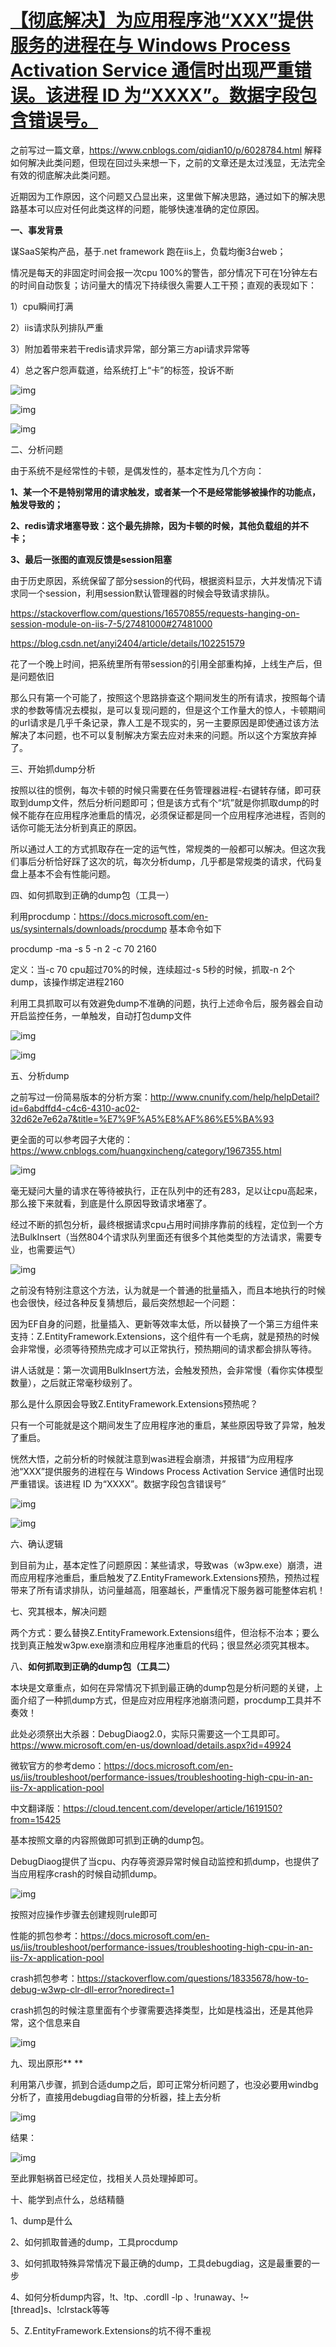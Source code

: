 # [【彻底解决】为应用程序池“XXX”提供服务的进程在与 Windows Process Activation Service 通信时出现严重错误。该进程 ID 为“XXXX”。数据字段包含错误号。](https://www.cnblogs.com/qidian10/p/15825965.html)

之前写过一篇文章，https://www.cnblogs.com/qidian10/p/6028784.html 解释如何解决此类问题，但现在回过头来想一下，之前的文章还是太过浅显，无法完全有效的彻底解决此类问题。

近期因为工作原因，这个问题又凸显出来，这里做下解决思路，通过如下的解决思路基本可以应对任何此类这样的问题，能够快速准确的定位原因。

 

**一、事发背景**

谋SaaS架构产品，基于.net framework 跑在iis上，负载均衡3台web；

情况是每天的非固定时间会报一次cpu 100%的警告，部分情况下可在1分钟左右的时间自动恢复；访问量大的情况下持续很久需要人工干预；直观的表现如下：

1）cpu瞬间打满

2）iis请求队列排队严重

3）附加着带来若干redis请求异常，部分第三方api请求异常等

4）总之客户怨声载道，给系统打上“卡”的标签，投诉不断

![img](iis.assets/159380-20220120090830749-1261726466.png)

 

![img](iis.assets/159380-20220120091112316-1678084403.png)

 

 

![img](iis.assets/159380-20220120091512894-1583457608.png)

 

 

 

二、分析问题

由于系统不是经常性的卡顿，是偶发性的，基本定性为几个方向：

**1、某一个不是特别常用的请求触发，或者某一个不是经常能够被操作的功能点，触发导致的；**

**2、redis请求堵塞导致：这个最先排除，因为卡顿的时候，其他负载组的并不卡；**

**3、最后一张图的直观反馈是session阻塞**

由于历史原因，系统保留了部分session的代码，根据资料显示，大并发情况下请求同一个session，利用session默认管理器的时候会导致请求排队。

https://stackoverflow.com/questions/16570855/requests-hanging-on-session-module-on-iis-7-5/27481000#27481000

https://blog.csdn.net/anyi2404/article/details/102251579

花了一个晚上时间，把系统里所有带session的引用全部重构掉，上线生产后，但是问题依旧


那么只有第一个可能了，按照这个思路排查这个期间发生的所有请求，按照每个请求的参数等情况去模拟，是可以复现问题的，但是这个工作量大的惊人，卡顿期间的url请求是几乎千条记录，靠人工是不现实的，另一主要原因是即使通过该方法解决了本问题，也不可以复制解决方案去应对未来的问题。所以这个方案放弃掉了。

 

三、开始抓dump分析

按照以往的惯例，每次卡顿的时候只需要在任务管理器进程-右键转存储，即可获取到dump文件，然后分析问题即可；但是该方式有个“坑”就是你抓取dump的时候不能存在应用程序池重启的情况，必须保证都是同一个应用程序池进程，否则的话你可能无法分析到真正的原因。

所以通过人工的方式抓取存在一定的运气性，常规类的一般都可以解决。但这次我们事后分析恰好踩了这次的坑，每次分析dump，几乎都是常规类的请求，代码复盘上基本不会有性能问题。

 

四、如何抓取到正确的dump包（工具一）

利用procdump：https://docs.microsoft.com/en-us/sysinternals/downloads/procdump 基本命令如下

procdump -ma -s 5 -n 2 -c 70 2160

定义：当-c 70 cpu超过70%的时候，连续超过-s 5秒的时候，抓取-n 2个dump，该操作绑定进程2160

利用工具抓取可以有效避免dump不准确的问题，执行上述命令后，服务器会自动开启监控任务，一单触发，自动打包dump文件

![img](iis.assets/159380-20220120114759307-1381855259.png)

 

 

 ![img](iis.assets/159380-20220120114833767-1720199093.png)

 

 

 

五、分析dump

之前写过一份简易版本的分析方案：http://www.cnunify.com/help/helpDetail?id=6abdffd4-c4c6-4310-ac02-32d62e7e62a7&title=%E7%9F%A5%E8%AF%86%E5%BA%93

更全面的可以参考园子大佬的：https://www.cnblogs.com/huangxincheng/category/1967355.html

![img](iis.assets/159380-20220120115530879-1558402718.png)

 

毫无疑问大量的请求在等待被执行，正在队列中的还有283，足以让cpu高起来，那么接下来就看，到底是什么原因导致请求堵塞了。

经过不断的抓包分析，最终根据请求cpu占用时间排序靠前的线程，定位到一个方法BulkInsert（当然804个请求队列里面还有很多个其他类型的方法请求，需要专业，也需要运气）

 

![img](iis.assets/159380-20220120115931474-1034249631.png)

 

 

之前没有特别注意这个方法，认为就是一个普通的批量插入，而且本地执行的时候也会很快，经过各种反复猜想后，最后突然想起一个问题：

因为EF自身的问题，批量插入、更新等效率太低，所以替换了一个第三方组件来支持：Z.EntityFramework.Extensions，这个组件有一个毛病，就是预热的时候会非常慢，必须等待预热完成才可以正常执行，预热期间的请求都会排队等待。

讲人话就是：第一次调用BulkInsert方法，会触发预热，会非常慢（看你实体模型数量），之后就正常毫秒级别了。

那么是什么原因会导致Z.EntityFramework.Extensions预热呢？

只有一个可能就是这个期间发生了应用程序池的重启，某些原因导致了异常，触发了重启。

恍然大悟，之前分析的时候就注意到was进程会崩溃，并报错“为应用程序池“XXX”提供服务的进程在与 Windows Process Activation Service 通信时出现严重错误。该进程 ID 为“XXXX”。数据字段包含错误号”

![img](iis.assets/159380-20220120122736093-1413807873.png)

 

 

 ![img](iis.assets/159380-20220120123119071-299148424.png)

 

六、确认逻辑

到目前为止，基本定性了问题原因：某些请求，导致was（w3pw.exe）崩溃，进而应用程序池重启，重启触发了Z.EntityFramework.Extensions预热，预热过程带来了所有请求排队，访问量越高，阻塞越长，严重情况下服务器可能整体宕机！

 

七、究其根本，解决问题

两个方式：要么替换Z.EntityFramework.Extensions组件，但治标不治本；要么找到真正触发w3pw.exe崩溃和应用程序池重启的代码；很显然必须究其根本。

 

八、**如何抓取到正确的dump包（工具二）**

本块是文章重点，如何在异常情况下抓到最正确的dump包是分析问题的关键，上面介绍了一种抓dump方式，但是应对应用程序池崩溃问题，procdump工具并不奏效！

此处必须祭出大杀器：DebugDiaog2.0，实际只需要这一个工具即可。https://www.microsoft.com/en-us/download/details.aspx?id=49924

微软官方的参考demo：https://docs.microsoft.com/en-us/iis/troubleshoot/performance-issues/troubleshooting-high-cpu-in-an-iis-7x-application-pool

中文翻译版：https://cloud.tencent.com/developer/article/1619150?from=15425

基本按照文章的内容照做即可抓到正确的dump包。

DebugDiaog提供了当cpu、内存等资源异常时候自动监控和抓dump，也提供了当应用程序crash的时候自动抓dump。

![img](iis.assets/159380-20220120125236951-129461959.png)

 

按照对应操作步骤去创建规则rule即可

性能的抓包参考：https://docs.microsoft.com/en-us/iis/troubleshoot/performance-issues/troubleshooting-high-cpu-in-an-iis-7x-application-pool

crash抓包参考：https://stackoverflow.com/questions/18335678/how-to-debug-w3wp-clr-dll-error?noredirect=1

crash抓包的时候注意里面有个步骤需要选择类型，比如是栈溢出，还是其他异常，这个信息来自

![img](iis.assets/159380-20220120125435371-758067357.png)

 

 

九、现出原形**
**

利用第八步骤，抓到合适dump之后，即可正常分析问题了，也没必要用windbg分析了，直接用debugdiag自带的分析器，挂上去分析

![img](iis.assets/159380-20220120125641996-94892047.png)

 

结果：

![img](iis.assets/159380-20220120125818570-1165698338.png)

 

至此罪魁祸首已经定位，找相关人员处理掉即可。

 

十、能学到点什么，总结精髓

1、dump是什么

2、如何抓取普通的dump，工具procdump

3、如何抓取特殊异常情况下最正确的dump，工具debugdiag，这是最重要的一步

4、如何分析dump内容，!t、!tp、.cordll -lp <path>、!runaway、!~[thread]s、!clrstack等等

5、Z.EntityFramework.Extensions的坑不得不重视

